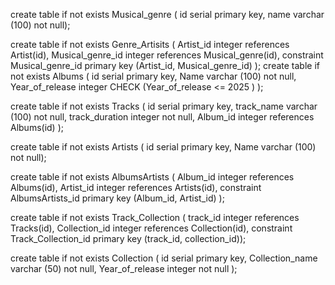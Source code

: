 create table if not exists Musical_genre (
id serial primary key,
name varchar (100) not null);
	
create table if not exists Genre_Artisits (
Artist_id integer references Artist(id),
Musical_genre_id integer references Musical_genre(id),
constraint Musical_genre_id primary key (Artist_id, Musical_genre_id)
);
create table if not exists Albums (
id serial primary key,
Name varchar (100) not null,
Year_of_release integer CHECK (Year_of_release <= 2025 )
);

create table if not exists Tracks (
id serial primary key,
track_name varchar (100) not null,
track_duration integer not null,
Album_id integer references Albums(id)
);

create table if not exists Artists (
id serial primary key,
Name varchar (100) not null);

create table if not exists AlbumsArtists (
Album_id integer references Albums(id),
Artist_id integer references Artists(id),
constraint AlbumsArtists_id primary key (Album_id, Artist_id)
);

create table if not exists Track_Collection (
track_id integer references Tracks(id),
Collection_id integer references Collection(id),
constraint Track_Collection_id primary key (track_id, collection_id));

create table if not exists Collection (
id serial primary key,
Collection_name varchar (50) not null,
Year_of_release integer not null
);



